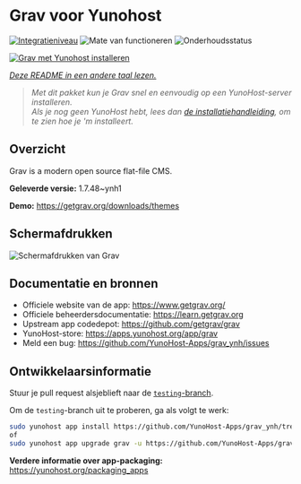 <!--
NB: Deze README is automatisch gegenereerd door <https://github.com/YunoHost/apps/tree/master/tools/readme_generator>
Hij mag NIET handmatig aangepast worden.
-->

# Grav voor Yunohost

[![Integratieniveau](https://dash.yunohost.org/integration/grav.svg)](https://ci-apps.yunohost.org/ci/apps/grav/) ![Mate van functioneren](https://ci-apps.yunohost.org/ci/badges/grav.status.svg) ![Onderhoudsstatus](https://ci-apps.yunohost.org/ci/badges/grav.maintain.svg)

[![Grav met Yunohost installeren](https://install-app.yunohost.org/install-with-yunohost.svg)](https://install-app.yunohost.org/?app=grav)

*[Deze README in een andere taal lezen.](./ALL_README.md)*

> *Met dit pakket kun je Grav snel en eenvoudig op een YunoHost-server installeren.*  
> *Als je nog geen YunoHost hebt, lees dan [de installatiehandleiding](https://yunohost.org/install), om te zien hoe je 'm installeert.*

## Overzicht

Grav is a modern open source flat-file CMS.


**Geleverde versie:** 1.7.48~ynh1

**Demo:** <https://getgrav.org/downloads/themes>

## Schermafdrukken

![Schermafdrukken van Grav](./doc/screenshots/grav.jpg)

## Documentatie en bronnen

- Officiele website van de app: <https://www.getgrav.org/>
- Officiele beheerdersdocumentatie: <https://learn.getgrav.org>
- Upstream app codedepot: <https://github.com/getgrav/grav>
- YunoHost-store: <https://apps.yunohost.org/app/grav>
- Meld een bug: <https://github.com/YunoHost-Apps/grav_ynh/issues>

## Ontwikkelaarsinformatie

Stuur je pull request alsjeblieft naar de [`testing`-branch](https://github.com/YunoHost-Apps/grav_ynh/tree/testing).

Om de `testing`-branch uit te proberen, ga als volgt te werk:

```bash
sudo yunohost app install https://github.com/YunoHost-Apps/grav_ynh/tree/testing --debug
of
sudo yunohost app upgrade grav -u https://github.com/YunoHost-Apps/grav_ynh/tree/testing --debug
```

**Verdere informatie over app-packaging:** <https://yunohost.org/packaging_apps>

